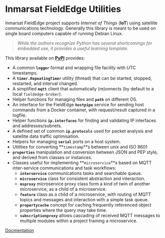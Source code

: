 # Inmarsat FieldEdge Utilities

Inmarsat FieldEdge project supports *Internet of Things* (**IoT**) using
satellite communications technology. Generally this library is meant to be used
on single board computers capable of running Debian Linux.

>*While the authors recognize Python has several shortcomings for embedded use,*
*it provides a useful learning template.*

This library available on [**PyPI**](https://pypi.org/project/fieldedge-utilities/)
provides:

* A common **`logger`** format and wrapping file facility with UTC timestamps.
* A **`timer.RepeatingTimer`** utility (thread) that can be started, stopped,
restarted, and interval changed.
* A simplified **`mqtt`** client that automatically (re)onnects
(by default to a local `fieldedge-broker`).
* Helper functions for managing files and **`path`** on different OS.
* An interface for the FieldEdge **`hostpipe`** service for sending host
commands from a Docker container, with request/result captured in a logfile.
* Helper functions **`ip.interfaces`** for finding and validating IP interfaces
and addresses/subnets.
* A defined set of common **`ip.protocols`** used for packet analysis and
satellite data traffic optimisation.
* Helpers for managing **`serial`** ports on a host system.
* Utilities for converting **`timestamp`**s between unix and ISO 8601
* **`properties`** manipulation and conversion between JSON and PEP style,
and derived from classes or instances.
* Classes useful for implementing **`microservice`**s based on MQTT
inter-service communications and task workflows:
    * **`interservice`** communications tasks and searchable queue.
    * **`microservice`** class for consistent abstraction and interaction.
    * **`msproxy`** microservice proxy class form a kind of twin of another
    microservice, as a child of a microservice.
    * **`feature`** class as a child of a microservice, with routing of MQTT
    topics and messages and interaction with a simple task queue.
    * **`propertycache`** concept for caching frequently referenced object
    properties where the query may take time.
    * **`subscriptionproxy`** allows cascading of received MQTT messages to
    multiple modules within a project framing a microservice.

[Docmentation](https://inmarsat-enterprise.github.io/fieldedge-utilities/)
